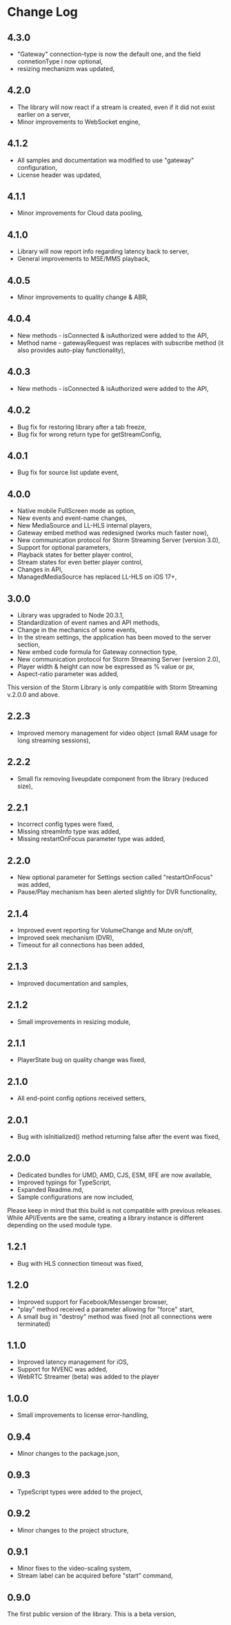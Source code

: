# Change Log


## 4.3.0

- "Gateway" connection-type is now the default one, and the field connetionType i now optional,
- resizing mechanizm was updated,

## 4.2.0

- The library will now react if a stream is created, even if it did not exist earlier on a server,
- Minor improvements to WebSocket engine,

## 4.1.2

- All samples and documentation wa modified to use "gateway" configuration,
- License header was updated,

## 4.1.1
- Minor improvements for Cloud data pooling,

## 4.1.0
- Library will now report info regarding latency back to server,
- General improvements to MSE/MMS playback,

## 4.0.5
- Minor improvements to quality change & ABR,

## 4.0.4
- New methods - isConnected & isAuthorized were added to the API,
- Method name - gatewayRequest was replaces with subscribe method (it also provides auto-play functionality),

## 4.0.3
- New methods - isConnected & isAuthorized were added to the API,

## 4.0.2
- Bug fix for restoring library after a tab freeze,
- Bug fix for wrong return type for getStreamConfig,

## 4.0.1
- Bug fix for source list update event,

## 4.0.0

- Native mobile FullScreen mode as option,
- New events and event-name changes,
- New MediaSource and LL-HLS internal players,
- Gateway embed method was redesigned (works much faster now),
- New communication protocol for Storm Streaming Server (version 3.0),
- Support for optional parameters,
- Playback states for better player control,
- Stream states for even better player control,
- Changes in API,
- ManagedMediaSource has replaced LL-HLS on iOS 17+,

## 3.0.0

- Library was upgraded to Node 20.3.1,
- Standardization of event names and API methods,
- Change in the mechanics of some events,
- In the stream settings, the application has been moved to the server section,
- New embed code formula for Gateway connection type,
- New communication protocol for Storm Streaming Server (version 2.0),
- Player width & height can now be expressed as % value or px,
- Aspect-ratio parameter was added,

This version of the Storm Library is only compatible with Storm Streaming v.2.0.0 and above.

## 2.2.3

- Improved memory management for video object (small RAM usage for long streaming sessions),

## 2.2.2

- Small fix removing liveupdate component from the library (reduced size),

## 2.2.1

- Incorrect config types were fixed,
- Missing streamInfo type was added,
- Missing restartOnFocus parameter type was added,

## 2.2.0

- New optional parameter for Settings section called "restartOnFocus" was added,
- Pause/Play mechanism has been alerted slightly for DVR functionality,

## 2.1.4

- Improved event reporting for VolumeChange and Mute on/off,
- Improved seek mechanism (DVR),
- Timeout for all connections has been added,

## 2.1.3

- Improved documentation and samples,

## 2.1.2

- Small improvements in resizing module,

## 2.1.1

- PlayerState bug on quality change was fixed,

## 2.1.0

- All end-point config options received setters,

## 2.0.1

- Bug with isInitialized() method returning false after the event was fixed,

## 2.0.0

- Dedicated bundles for UMD, AMD, CJS, ESM, IIFE are now available,
- Improved typings for TypeScript,
- Expanded Readme.md,
- Sample configurations are now included,

Please keep in mind that this build is not compatible with previous releases. While API/Events are the same, creating
a library instance is different depending on the used module type.

## 1.2.1

- Bug with HLS connection timeout was fixed,


## 1.2.0

- Improved support for Facebook/Messenger browser,
- "play" method received a parameter allowing for "force" start,
- A small bug in "destroy" method was fixed (not all connections were terminated)


## 1.1.0

- Improved latency management for iOS,
- Support for NVENC was added,
- WebRTC Streamer (beta) was added to the player

## 1.0.0

- Small improvements to license error-handling,


## 0.9.4

- Minor changes to the package.json,

## 0.9.3

- TypeScript types were added to the project,

## 0.9.2

- Minor changes to the project structure,

## 0.9.1

- Minor fixes to the video-scaling system,
- Stream label can be acquired before "start" command,

## 0.9.0

The first public version of the library. This is a beta version,

